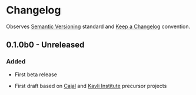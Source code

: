 # Changelog

Observes [Semantic Versioning](https://semver.org/spec/v2.0.0.html) standard and [Keep a Changelog](https://keepachangelog.com/en/1.0.0/) convention.

## 0.1.0b0 - Unreleased
### Added
+ First beta release

+ First draft based on [Cajal](https://github.com/cajal/pipeline) and [Kavli Institute](https://github.com/kavli-ntnu/dj-docs) precursor projects
